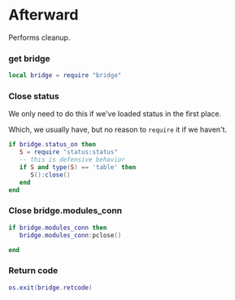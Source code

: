 # Afterward


Performs cleanup\.


### get bridge

```lua
local bridge = require "bridge"
```


### Close status

We only need to do this if we've loaded status in the first place\.

Which, we usually have, but no reason to `require` it if we haven't\.

```lua
if bridge.status_on then
   S = require "status:status"
   -- this is defensive behavior
   if S and type(S) == 'table' then
      S():close()
   end
end
```

### Close bridge\.modules\_conn


```lua
if bridge.modules_conn then
   bridge.modules_conn:pclose()

end
```



### Return code

```lua
os.exit(bridge.retcode)
```

